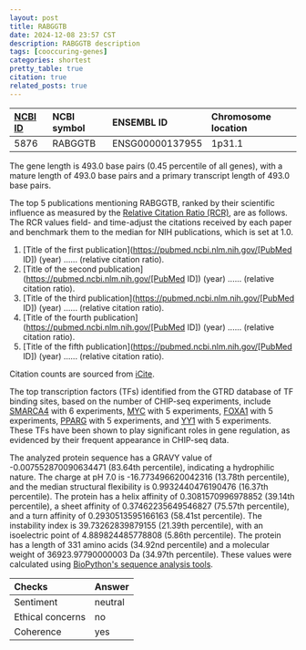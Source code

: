 ```yaml
---
layout: post
title: RABGGTB
date: 2024-12-08 23:57 CST
description: RABGGTB description
tags: [cooccuring-genes]
categories: shortest
pretty_table: true
citation: true
related_posts: true
---
```




| [NCBI ID](https://www.ncbi.nlm.nih.gov/gene/5876) | NCBI symbol | ENSEMBL ID | Chromosome location |
| :-------- | :------- | :-------- | :------- |
| 5876  | RABGGTB | ENSG00000137955 | 1p31.1 |



The gene length is 493.0 base pairs (0.45 percentile of all genes), with a mature length of 493.0 base pairs and a primary transcript length of 493.0 base pairs.





The top 5 publications mentioning RABGGTB, ranked by their scientific influence as measured by the [Relative Citation Ratio (RCR)](https://journals.plos.org/plosbiology/article?id=10.1371/journal.pbio.1002541), are as follows. The RCR values field- and time-adjust the citations received by each paper and benchmark them to the median for NIH publications, which is set at 1.0.

1. [Title of the first publication](https://pubmed.ncbi.nlm.nih.gov/[PubMed ID]) (year) ...... (relative citation ratio).
2. [Title of the second publication](https://pubmed.ncbi.nlm.nih.gov/[PubMed ID]) (year) ...... (relative citation ratio).
3. [Title of the third publication](https://pubmed.ncbi.nlm.nih.gov/[PubMed ID]) (year) ...... (relative citation ratio).
4. [Title of the fourth publication](https://pubmed.ncbi.nlm.nih.gov/[PubMed ID]) (year) ...... (relative citation ratio).
5. [Title of the fifth publication](https://pubmed.ncbi.nlm.nih.gov/[PubMed ID]) (year) ...... (relative citation ratio).

Citation counts are sourced from [iCite](https://icite.od.nih.gov).





The top transcription factors (TFs) identified from the GTRD database of TF binding sites, based on the number of CHIP-seq experiments, include [SMARCA4](https://www.ncbi.nlm.nih.gov/gene/6597) with 6 experiments, [MYC](https://www.ncbi.nlm.nih.gov/gene/4609) with 5 experiments, [FOXA1](https://www.ncbi.nlm.nih.gov/gene/3169) with 5 experiments, [PPARG](https://www.ncbi.nlm.nih.gov/gene/5468) with 5 experiments, and [YY1](https://www.ncbi.nlm.nih.gov/gene/7528) with 5 experiments. These TFs have been shown to play significant roles in gene regulation, as evidenced by their frequent appearance in CHIP-seq data.











The analyzed protein sequence has a GRAVY value of -0.007552870090634471 (83.64th percentile), indicating a hydrophilic nature. The charge at pH 7.0 is -16.773496620042316 (13.78th percentile), and the median structural flexibility is 0.9932440476190476 (16.37th percentile). The protein has a helix affinity of 0.3081570996978852 (39.14th percentile), a sheet affinity of 0.37462235649546827 (75.57th percentile), and a turn affinity of 0.2930513595166163 (58.41st percentile). The instability index is 39.73262839879155 (21.39th percentile), with an isoelectric point of 4.889824485778808 (5.86th percentile). The protein has a length of 331 amino acids (34.92nd percentile) and a molecular weight of 36923.97790000003 Da (34.97th percentile). These values were calculated using [BioPython's sequence analysis tools](https://biopython.org/docs/1.75/api/Bio.SeqUtils.ProtParam.html).



| Checks    | Answer |
| :-------- | :------- |
| Sentiment  | neutral   |
| Ethical concerns | no     |
| Coherence    | yes    |